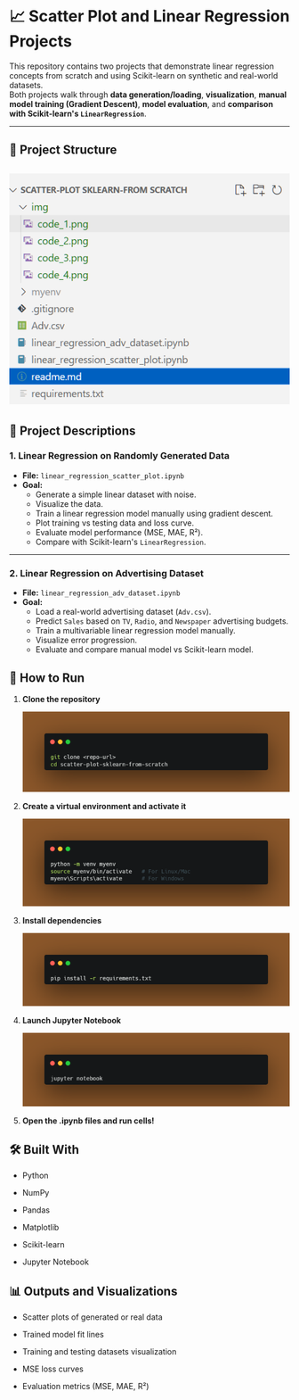 # 📈 Scatter Plot and Linear Regression Projects

This repository contains two projects that demonstrate linear regression concepts from scratch and using Scikit-learn on synthetic and real-world datasets.  
Both projects walk through 
   **data generation/loading**, **visualization**, **manual model training (Gradient Descent)**, **model evaluation**, and **comparison with Scikit-learn's `LinearRegression`**.

---

## 📂 Project Structure

![Project Structure](img/project_structure.png)
---

## 📝 Project Descriptions

### 1. Linear Regression on Randomly Generated Data
- **File:** `linear_regression_scatter_plot.ipynb`
- **Goal:** 
  - Generate a simple linear dataset with noise.
  - Visualize the data.
  - Train a linear regression model manually using gradient descent.
  - Plot training vs testing data and loss curve.
  - Evaluate model performance (MSE, MAE, R²).
  - Compare with Scikit-learn's `LinearRegression`.

---

### 2. Linear Regression on Advertising Dataset
- **File:** `linear_regression_adv_dataset.ipynb`
- **Goal:** 
  - Load a real-world advertising dataset (`Adv.csv`).
  - Predict `Sales` based on `TV`, `Radio`, and `Newspaper` advertising budgets.
  - Train a multivariable linear regression model manually.
  - Visualize error progression.
  - Evaluate and compare manual model vs Scikit-learn model.

## 🚀 How to Run

1. **Clone the repository**

   ![Clone](img/code_1.png)

2. **Create a virtual environment and activate it**

    ![venv](img/code_2.png)

3. **Install dependencies**

    ![dependencies](img/code_3.png)

4. **Launch Jupyter Notebook**

    ![Jupyter](img/code_4.png)

5. **Open the .ipynb files and run cells!**

## 🛠️ Built With

- Python

- NumPy

- Pandas

- Matplotlib

- Scikit-learn

- Jupyter Notebook

## 📊 Outputs and Visualizations

- Scatter plots of generated or real data

- Trained model fit lines

- Training and testing datasets visualization

- MSE loss curves

- Evaluation metrics (MSE, MAE, R²)

